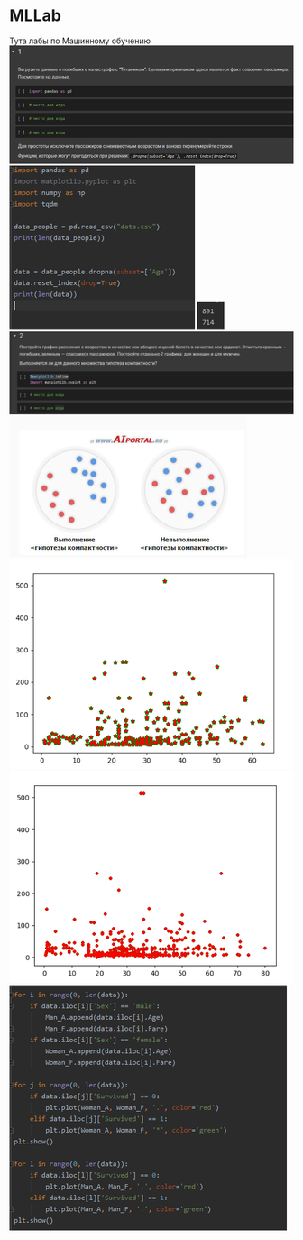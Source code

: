 # MLLab
Тута лабы по Машинному обучению 
![](https://github.com/dwragon/MLLab/blob/master/lab3/s1.png)
![](https://github.com/dwragon/MLLab/blob/master/lab3/s2.png)
![](https://github.com/dwragon/MLLab/blob/master/lab3/s3.png)
![](https://github.com/dwragon/MLLab/blob/master/lab3/s4.png)
![](https://github.com/dwragon/MLLab/blob/master/lab3/s5.png)
![](https://github.com/dwragon/MLLab/blob/master/lab3/s6.png)
![](https://github.com/dwragon/MLLab/blob/master/lab3/s7.png)
![](https://github.com/dwragon/MLLab/blob/master/lab3/s8.png)
